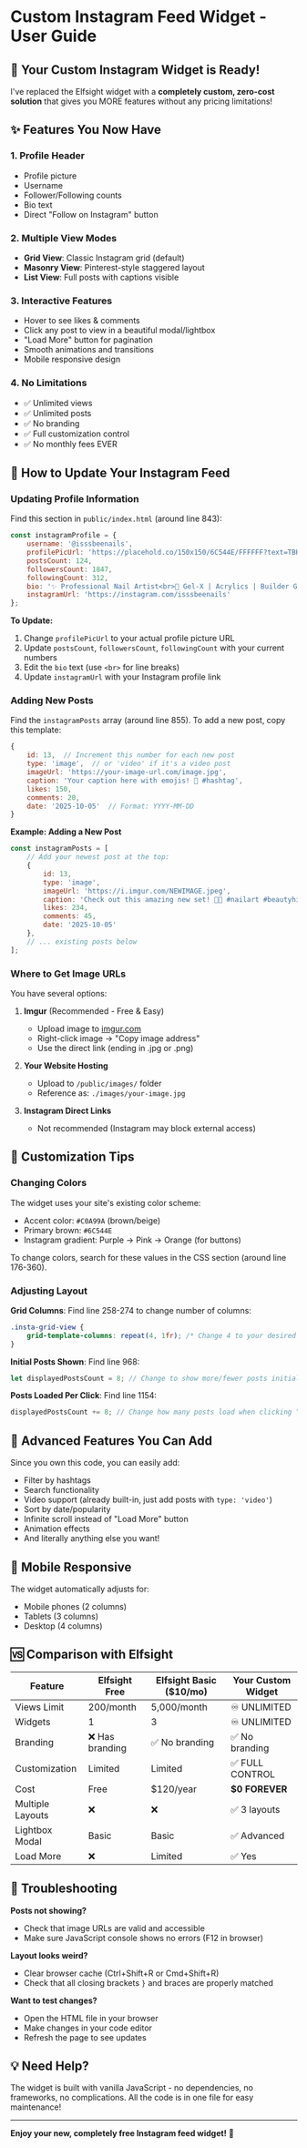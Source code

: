 # Custom Instagram Feed Widget - User Guide

## 🎉 Your Custom Instagram Widget is Ready!

I've replaced the Elfsight widget with a **completely custom, zero-cost solution** that gives you MORE features without any pricing limitations!

## ✨ Features You Now Have

### 1. **Profile Header**
- Profile picture
- Username
- Follower/Following counts
- Bio text
- Direct "Follow on Instagram" button

### 2. **Multiple View Modes**
- **Grid View**: Classic Instagram grid (default)
- **Masonry View**: Pinterest-style staggered layout
- **List View**: Full posts with captions visible

### 3. **Interactive Features**
- Hover to see likes & comments
- Click any post to view in a beautiful modal/lightbox
- "Load More" button for pagination
- Smooth animations and transitions
- Mobile responsive design

### 4. **No Limitations**
- ✅ Unlimited views
- ✅ Unlimited posts
- ✅ No branding
- ✅ Full customization control
- ✅ No monthly fees EVER

## 📝 How to Update Your Instagram Feed

### Updating Profile Information

Find this section in `public/index.html` (around line 843):

```javascript
const instagramProfile = {
    username: '@isssbeenails',
    profilePicUrl: 'https://placehold.co/150x150/6C544E/FFFFFF?text=TBH',
    postsCount: 124,
    followersCount: 1847,
    followingCount: 312,
    bio: '✨ Professional Nail Artist<br>💅 Gel-X | Acrylics | Builder Gel | Pedicures<br>📍 San Diego, CA<br>🔗 Book your appointment below!',
    instagramUrl: 'https://instagram.com/isssbeenails'
};
```

**To Update:**
1. Change `profilePicUrl` to your actual profile picture URL
2. Update `postsCount`, `followersCount`, `followingCount` with your current numbers
3. Edit the `bio` text (use `<br>` for line breaks)
4. Update `instagramUrl` with your Instagram profile link

### Adding New Posts

Find the `instagramPosts` array (around line 855). To add a new post, copy this template:

```javascript
{
    id: 13,  // Increment this number for each new post
    type: 'image',  // or 'video' if it's a video post
    imageUrl: 'https://your-image-url.com/image.jpg',
    caption: 'Your caption here with emojis! 💅 #hashtag',
    likes: 150,
    comments: 20,
    date: '2025-10-05'  // Format: YYYY-MM-DD
}
```

**Example: Adding a New Post**

```javascript
const instagramPosts = [
    // Add your newest post at the top:
    {
        id: 13,
        type: 'image',
        imageUrl: 'https://i.imgur.com/NEWIMAGE.jpeg',
        caption: 'Check out this amazing new set! 💖✨ #nailart #beautyhive',
        likes: 234,
        comments: 45,
        date: '2025-10-05'
    },
    // ... existing posts below
];
```

### Where to Get Image URLs

You have several options:

1. **Imgur** (Recommended - Free & Easy)
   - Upload image to [imgur.com](https://imgur.com)
   - Right-click image → "Copy image address"
   - Use the direct link (ending in .jpg or .png)

2. **Your Website Hosting**
   - Upload to `/public/images/` folder
   - Reference as: `./images/your-image.jpg`

3. **Instagram Direct Links**
   - Not recommended (Instagram may block external access)

## 🎨 Customization Tips

### Changing Colors

The widget uses your site's existing color scheme:
- Accent color: `#C0A99A` (brown/beige)
- Primary brown: `#6C544E`
- Instagram gradient: Purple → Pink → Orange (for buttons)

To change colors, search for these values in the CSS section (around line 176-360).

### Adjusting Layout

**Grid Columns**: Find line 258-274 to change number of columns:
```css
.insta-grid-view {
    grid-template-columns: repeat(4, 1fr); /* Change 4 to your desired number */
}
```

**Initial Posts Shown**: Find line 968:
```javascript
let displayedPostsCount = 8; // Change to show more/fewer posts initially
```

**Posts Loaded Per Click**: Find line 1154:
```javascript
displayedPostsCount += 8; // Change how many posts load when clicking "Load More"
```

## 🚀 Advanced Features You Can Add

Since you own this code, you can easily add:
- Filter by hashtags
- Search functionality
- Video support (already built-in, just add posts with `type: 'video'`)
- Sort by date/popularity
- Infinite scroll instead of "Load More" button
- Animation effects
- And literally anything else you want!

## 📱 Mobile Responsive

The widget automatically adjusts for:
- Mobile phones (2 columns)
- Tablets (3 columns)
- Desktop (4 columns)

## 🆚 Comparison with Elfsight

| Feature | Elfsight Free | Elfsight Basic ($10/mo) | Your Custom Widget |
|---------|---------------|-------------------------|-------------------|
| Views Limit | 200/month | 5,000/month | ♾️ UNLIMITED |
| Widgets | 1 | 3 | ♾️ UNLIMITED |
| Branding | ❌ Has branding | ✅ No branding | ✅ No branding |
| Customization | Limited | Limited | ✅ FULL CONTROL |
| Cost | Free | $120/year | **$0 FOREVER** |
| Multiple Layouts | ❌ | ❌ | ✅ 3 layouts |
| Lightbox Modal | Basic | Basic | ✅ Advanced |
| Load More | ❌ | Limited | ✅ Yes |

## 🐛 Troubleshooting

**Posts not showing?**
- Check that image URLs are valid and accessible
- Make sure JavaScript console shows no errors (F12 in browser)

**Layout looks weird?**
- Clear browser cache (Ctrl+Shift+R or Cmd+Shift+R)
- Check that all closing brackets `}` and braces are properly matched

**Want to test changes?**
- Open the HTML file in your browser
- Make changes in your code editor
- Refresh the page to see updates

## 💡 Need Help?

The widget is built with vanilla JavaScript - no dependencies, no frameworks, no complications. All the code is in one file for easy maintenance!

---

**Enjoy your new, completely free Instagram feed widget!** 🎉

